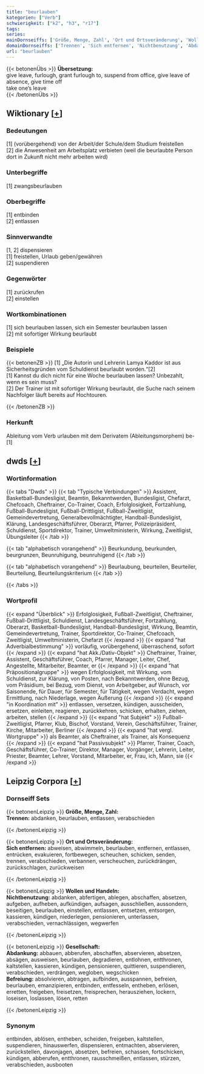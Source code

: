 ```yaml
---
title: "beurlauben"
kategorien: ["Verb"]
schwierigkeit: ["k2", "h3", "r17"]
tags:
series:
mainDornseiffs: ['Größe, Menge, Zahl', 'Ort und Ortsveränderung', 'Wollen und Handeln', 'Gesellschaft']
domainDornseiffs: ['Trennen', 'Sich entfernen', 'Nichtbenutzung', 'Abdankung', 'Befreiung']
url: "beurlauben"
---
```


{{< betonenÜbs >}}
**Übersetzung:**  
give leave, furlough, grant furlough to, suspend from office, give  leave of absence, give time off  
take one’s leave  
{{< /betonenÜbs >}}

## Wiktionary [[+](https://de.wiktionary.org/wiki/beurlauben)]

### Bedeutungen
[1] (vorübergehend) von der Arbeit/der Schule/dem Studium freistellen  
[2] die Anwesenheit am Arbeitsplatz verbieten (weil die beurlaubte Person dort in Zukunft nicht mehr arbeiten wird)  

### Unterbegriffe
[1] zwangsbeurlauben  

### Oberbegriffe
[1] entbinden  
[2] entlassen  

### Sinnverwandte
[1, 2] dispensieren  
[1] freistellen, Urlaub geben/gewähren  
[2] suspendieren  

### Gegenwörter
[1] zurückrufen  
[2] einstellen  

### Wortkombinationen
[1] sich beurlauben lassen, sich ein Semester beurlauben lassen  
[2] mit sofortiger Wirkung beurlaubt  

### Beispiele
{{< betonenZB >}}
[1] „Die Autorin und Lehrerin Lamya Kaddor ist aus Sicherheitsgründen vom Schuldienst beurlaubt worden.“[2]  
[1] Kannst du dich nicht für eine Woche beurlauben lassen? Unbezahlt, wenn es sein muss?  
[2] Der Trainer ist mit sofortiger Wirkung beurlaubt, die Suche nach seinem Nachfolger läuft bereits auf Hochtouren.  

{{< /betonenZB >}}
### Herkunft
Ableitung vom Verb urlauben mit dem Derivatem (Ableitungsmorphem) be-[1]  



## dwds [[+](https://www.dwds.de/wb/beurlauben)]

### Wortinformation
{{< tabs "Dwds" >}}
{{< tab "Typische Verbindungen" >}}
Assistent, Basketball-Bundesligist, Beamtin, Bekanntwerden, Bundesligist, Chefarzt, Chefcoach, Cheftrainer, Co-Trainer, Coach, Erfolglosigkeit, Fortzahlung, Fußball-Bundesligist, Fußball-Drittligist, Fußball-Zweitligist, Gemeindevertretung, Generalbevollmächtigter, Handball-Bundesligist, Klärung, Landesgeschäftsführer, Oberarzt, Pfarrer, Polizeipräsident, Schuldienst, Sportdirektor, Trainer, Umweltministerin, Wirkung, Zweitligist, Übungsleiter
{{< /tab >}}

{{< tab "alphabetisch vorangehend" >}}
Beurkundung, beurkunden, beurgrunzen, Beunruhigung, beunruhigend
{{< /tab >}}

{{< tab "alphabetisch vorangehend" >}}
Beurlaubung, beurteilen, Beurteiler, Beurteilung, Beurteilungskriterium
{{< /tab >}}

{{< /tabs >}}

### Wortprofil
{{< expand "Überblick" >}} Erfolglosigkeit, Fußball-Zweitligist, Cheftrainer, Fußball-Drittligist, Schuldienst, Landesgeschäftsführer, Fortzahlung, Oberarzt, Basketball-Bundesligist, Handball-Bundesligist, Wirkung, Beamtin, Gemeindevertretung, Trainer, Sportdirektor, Co-Trainer, Chefcoach, Zweitligist, Umweltministerin, Chefarzt {{< /expand >}}
{{< expand "hat Adverbialbestimmung" >}} vorläufig, vorübergehend, überraschend, sofort {{< /expand >}}
{{< expand "hat Akk./Dativ-Objekt" >}} Cheftrainer, Trainer, Assistent, Geschäftsführer, Coach, Pfarrer, Manager, Leiter, Chef, Angestellte, Mitarbeiter, Beamter, er {{< /expand >}}
{{< expand "hat Präpositionalgruppe" >}} wegen Erfolglosigkeit, mit Wirkung, vom Schuldienst, zur Klärung, von Posten, nach Bekanntwerden, ohne Bezug, vom Präsidium, bei Bezug, vom Dienst, von Arbeitgeber, auf Wunsch, vor Saisonende, für Dauer, für Semester, für Tätigkeit, wegen Verdacht, wegen Ermittlung, nach Niederlage, wegen Äußerung {{< /expand >}}
{{< expand "in Koordination mit" >}} entlassen, versetzen, kündigen, ausscheiden, ersetzen, einleiten, reagieren, zurückkehren, schicken, erhalten, ziehen, arbeiten, stellen {{< /expand >}}
{{< expand "hat Subjekt" >}} Fußball-Zweitligist, Pfarrer, Klub, Bischof, Vorstand, Verein, Geschäftsführer, Trainer, Kirche, Mitarbeiter, Berliner {{< /expand >}}
{{< expand "hat vergl. Wortgruppe" >}} als Beamter, als Cheftrainer, als Trainer, als Konsequenz {{< /expand >}}
{{< expand "hat Passivsubjekt" >}} Pfarrer, Trainer, Coach, Geschäftsführer, Co-Trainer, Direktor, Manager, Vorgänger, Lehrerin, Leiter, Priester, Beamter, Lehrer, Vorstand, Mitarbeiter, er, Frau, ich, Mann, sie {{< /expand >}}

## Leipzig Corpora [[+](https://corpora.uni-leipzig.de/en/res?word=beurlauben&corpusId=deu_newscrawl-public_2018)]

### Dornseiff Sets
{{< betonenLeipzig >}}
**Größe, Menge, Zahl:**  
**Trennen:** abdanken, beurlauben, entlassen, verabschieden  

{{< /betonenLeipzig >}}


{{< betonenLeipzig >}}
**Ort und Ortsveränderung:**  
**Sich entfernen:** abweisen, abwimmeln, beurlauben, entfernen, entlassen, entrücken, evakuieren, fortbewegen, scheuchen, schicken, senden, trennen, verabschieden, verbannen, verscheuchen, zurückdrängen, zurückschlagen, zurückweisen  

{{< /betonenLeipzig >}}


{{< betonenLeipzig >}}
**Wollen und Handeln:**  
**Nichtbenutzung:** abdanken, abfertigen, ablegen, abschaffen, absetzen, aufgeben, aufheben, aufkündigen, aufsagen, ausschließen, aussondern, beseitigen, beurlauben, einstellen, entlassen, entsetzen, entsorgen, kassieren, kündigen, niederlegen, pensionieren, unterlassen, verabschieden, vernachlässigen, wegwerfen  

{{< /betonenLeipzig >}}


{{< betonenLeipzig >}}
**Gesellschaft:**  
**Abdankung:** abbauen, abberufen, abschaffen, abservieren, absetzen, absägen, ausweisen, beurlauben, degradieren, entlohnen, entthronen, kaltstellen, kassieren, kündigen, pensionieren, quittieren, suspendieren, verabschieden, verdrängen, wegloben, wegschicken  
**Befreiung:** absolvieren, abtragen, aufbinden, ausspannen, befreien, beurlauben, emanzipieren, entbinden, entfesseln, entheben, erlösen, erretten, freigeben, freisetzen, freisprechen, herausziehen, lockern, loseisen, loslassen, lösen, retten  

{{< /betonenLeipzig >}}

### Synonym
entbinden, ablösen, entheben, scheiden, freigeben, kaltstellen, suspendieren, hinauswerfen, dispensieren, entmachten, abservieren, zurückstellen, davonjagen, absetzen, befreien, schassen, fortschicken, kündigen, abberufen, entthronen, rausschmeißen, entlassen, stürzen, verabschieden, ausbooten

